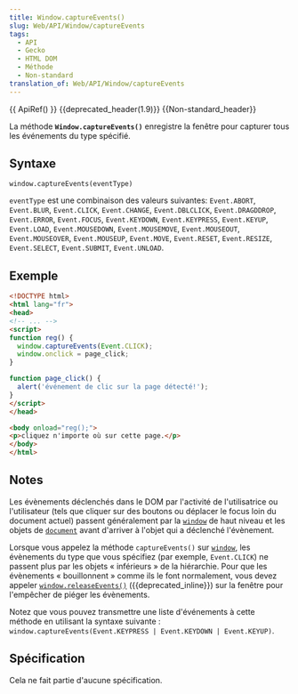 ```yaml
---
title: Window.captureEvents()
slug: Web/API/Window/captureEvents
tags:
  - API
  - Gecko
  - HTML DOM
  - Méthode
  - Non-standard
translation_of: Web/API/Window/captureEvents
---
```

{{ ApiRef() }} {{deprecated_header(1.9)}} {{Non-standard_header}}

La méthode **`Window.captureEvents()`** enregistre la fenêtre pour capturer tous les événements du type spécifié.

## Syntaxe

    window.captureEvents(eventType)

`eventType` est une combinaison des valeurs suivantes: `Event.ABORT`, `Event.BLUR`, `Event.CLICK`, `Event.CHANGE`, `Event.DBLCLICK`, `Event.DRAGDDROP`, `Event.ERROR`, `Event.FOCUS`, `Event.KEYDOWN`, `Event.KEYPRESS`, `Event.KEYUP`, `Event.LOAD`, `Event.MOUSEDOWN`, `Event.MOUSEMOVE`, `Event.MOUSEOUT`, `Event.MOUSEOVER`, `Event.MOUSEUP`, `Event.MOVE`, `Event.RESET`, `Event.RESIZE`, `Event.SELECT`, `Event.SUBMIT`, `Event.UNLOAD`.

## Exemple

```html
<!DOCTYPE html>
<html lang="fr">
<head>
<!-- ... -->
<script>
function reg() {
  window.captureEvents(Event.CLICK);
  window.onclick = page_click;
}

function page_click() {
  alert('événement de clic sur la page détecté!');
}
</script>
</head>

<body onload="reg();">
<p>cliquez n'importe où sur cette page.</p>
</body>
</html>
```

## Notes

Les évènements déclenchés dans le DOM par l'activité de l'utilisatrice ou l'utilisateur (tels que cliquer sur des boutons ou déplacer le focus loin du document actuel) passent généralement par la [`window`](/fr/docs/Web/API/Window) de haut niveau et les objets de [`document`](/fr/docs/Web/API/Document) avant d'arriver à l'objet qui a déclenché l'évènement.

Lorsque vous appelez la méthode `captureEvents()` sur [`window`](/fr/docs/Web/API/Window), les évènements du type que vous spécifiez (par exemple, `Event.CLICK`) ne passent plus par les objets «&nbsp;inférieurs&nbsp;» de la hiérarchie. Pour que les évènements «&nbsp;bouillonnent&nbsp;» comme ils le font normalement, vous devez appeler [`window.releaseEvents()`](/fr/docs/Web/API/Window/releaseEvents) ({{deprecated_inline}}) sur la fenêtre pour l'empêcher de piéger les évènements.

Notez que vous pouvez transmettre une liste d'événements à cette méthode en utilisant la syntaxe suivante : `window.captureEvents(Event.KEYPRESS | Event.KEYDOWN | Event.KEYUP)`.

## Spécification

Cela ne fait partie d'aucune spécification.
